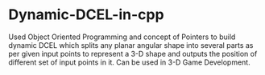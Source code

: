 # Dynamic-DCEL-in-cpp
Used Object Oriented Programming and concept of Pointers to build dynamic DCEL which splits any planar angular shape into several parts as per given input points to represent a 3-D shape and outputs the position of different set of input points in it. Can be used in 3-D Game Development.

